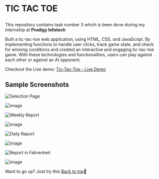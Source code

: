 # <p id="top">TIC TAC TOE</p>

This repository contains task number 3 which is been done during my internship at <b>Prodigy Infotech</b>

Built a tic-tac-toe web application, using HTML, CSS, and JavaScript. By implementing functions to handle user clicks, track game state, and check for winning conditions and created an interactive and engaging tic-tac-toe game. With these technologies and functionalities, users can play against each other or against an AI opponent.

Checkout the Live demo: <a href="https://nought-o-and-cross-x.netlify.app/">Tic-Tac-Toe - Live Demo</a>

## Sample Screenshots

![Selection Page](https://img.shields.io/badge/Selection&nbsp;Page-%230078D4?style=flat&colorB=%23A3E635)

![image](https://github.com/user-attachments/assets/834055ff-eb44-4530-a246-c2815691f99e)


![Weekly Report](https://img.shields.io/badge/Weekly&nbsp;Report-%230078D4?style=flat&colorB=%23A3E635)

![image](https://github.com/user-attachments/assets/00fd04fb-3eba-4527-b0bb-e8e1af077b47)


![Daily Report](https://img.shields.io/badge/Daily&nbsp;Report-%230078D4?style=flat&colorB=%23A3E635)

![image](https://github.com/user-attachments/assets/55003982-f17c-4972-a705-11b246bac59c)


![Report in Fahrenheit](https://img.shields.io/badge/Report&nbsp;in&nbsp;Fahrenheit-%230078D4?style=flat&colorB=%23A3E635)

![image](https://github.com/user-attachments/assets/5b92eae3-d6ac-40d1-84a7-97178cbffdda)

Want to go up? Just try this <a href="#top">Back to top</a>🚀
